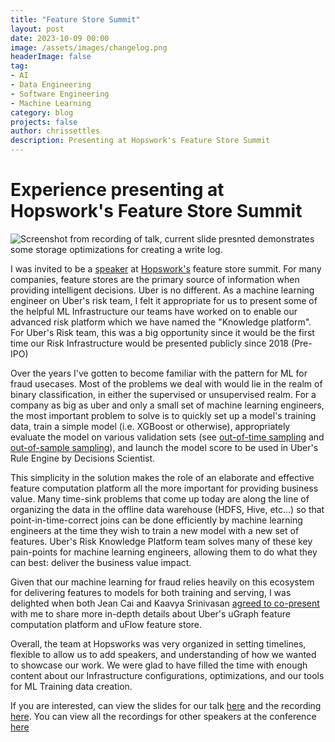 ```yaml
---
title: "Feature Store Summit"
layout: post
date: 2023-10-09 00:00
image: /assets/images/changelog.png
headerImage: false
tag:
- AI
- Data Engineering
- Software Engineering
- Machine Learning
category: blog
projects: false
author: chrissettles
description: Presenting at Hopswork's Feature Store Summit
---
```

# Experience presenting at Hopswork's Feature Store Summit

![Screenshot from recording of talk, current slide presnted demonstrates some storage optimizations for creating a write log.](https://raw.githubusercontent.com/neverSettles/neverSettles.github.io/gh-pages/assets/images/changelog.png)

I was invited to be a [speaker](https://www.featurestoresummit.com/fss-2023/speakers) at [Hopswork's](hopsworks.ai) feature store summit. For many companies, feature stores are the primary source of information when providing intelligent decisions. Uber is no different. As a machine learning engineer on Uber's risk team, I felt it appropriate for us to present some of the helpful ML Infrastructure our teams have worked on to enable our advanced risk platform which we have named the "Knowledge platform". For Uber's Risk team, this was a big opportunity since it would be the first time our Risk Infrastructure would be presented publicly since 2018 (Pre-IPO)

Over the years I've gotten to become familiar with the pattern for ML for fraud usecases. Most of the problems we deal with would lie in the realm of binary classification, in either the supervised or unsupervised realm. For a company as big as uber and only a small set of machine learning engineers, the most important problem to solve is to quickly set up a model's training data, train a simple model (i.e. XGBoost or otherwise), appropriately evaluate the model on various validation sets (see [out-of-time sampling](https://docs.datarobot.com/en/docs/modeling/special-workflows/otv.html) and [out-of-sample sampling](https://stackoverflow.com/questions/5087635/out-of-sample-definition)), and launch the model score to be used in Uber's Rule Engine by Decisions Scientist. 

This simplicity in the solution makes the role of an elaborate and effective feature computation platform all the more important for providing business value. Many time-sink problems that come up today are along the line of organizing the data in the offline data warehouse (HDFS, Hive, etc...) so that point-in-time-correct joins can be done efficiently by machine learning engineers at the time they wish to train a new model with a new set of features. Uber's Risk Knowledge Platform team solves many of these key pain-points for machine learning engineers, allowing them to do what they can best: deliver the business value impact.

Given that our machine learning for fraud relies heavily on this ecosystem for delivering features to models for both training and serving, I was delighted when both Jean Cai and Kaavya Srinivasan [agreed to co-present](https://www.featurestoresummit.com/session/ubers-risk-knowledge-platform) with me to share more in-depth details about Uber's uGraph feature computation platform and uFlow feature store. 

Overall, the team at Hopsworks was very organized in setting timelines, flexible to allow us to add speakers, and understanding of how we wanted to showcase our work. We were glad to have filled the time with enough content about our Infrastructure configurations, optimizations, and our tools for ML Training data creation. 

If you are interested, can view the slides for our talk [here](https://content.hopsworks.ai/hubfs/Feature%20Store%20Summit%202023/FS%20Summit%2023%20-%20Uber%20(Risk%20Platform).pdf) and the recording [here](https://www.youtube.com/watch?v=KZe1dFjK1dY&ab_channel=FeatureStoreOrg). You can view all the recordings for other speakers at the conference [here](https://www.featurestore.org/feature-store-summit-2023?utm_source=fs-summit&utm_medium=web)
